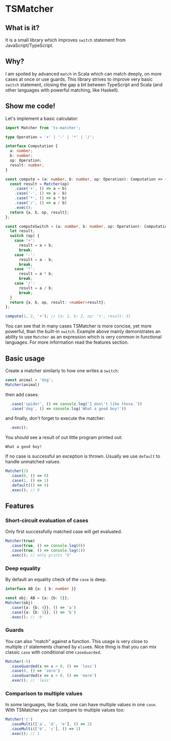 # TSMatcher

## What is it?

It is a small library which improves `switch` statement from JavaScript/TypeScript.

## Why?

I am spoiled by advanced `match` in Scala which can match deeply, on more cases at once or use guards.
This library strives to improve very basic `switch` statement, closing the gap a bit between TypeScript and Scala (and other languages with powerful matching, like Haskell).

## Show me code!

Let's implement a basic calculator:

```typescript
import Matcher from 'ts-matcher';

type Operation = '+' | '-' | '*' | '/';

interface Computation {
  a: number;
  b: number;
  op: Operation;
  result: number;
}

const compute = (a: number, b: number, op: Operation): Computation => {
  const result = Matcher(op)
    .case('+', () => a + b)
    .case('-', () => a - b)
    .case('*', () => a * b)
    .case('/', () => a / b)
    .exec();
  return {a, b, op, result};
};

const computeSwitch = (a: number, b: number, op: Operation): Computation => {
  let result;
  switch (op) {
    case '+':
      result = a + b;
      break;
    case '-':
      result = a - b;
      break;
    case '*':
      result = a * b;
      break;
    case '/':
      result = a / b;
      break;
  }
  return {a, b, op, result: <number>result};
};

compute(1, 2, '+'); // {a: 1, b: 2, op: '+', result: 3}
```

You can see that in many cases TSMatcher is more concise, yet more powerful, than the built-in `switch`.
Example above mainly demonstrates an ability to use `Matcher` as an expression which is very common in functional languages.
For more information read the features section.

## Basic usage

Create a matcher similarly to how one writes a `switch`:
```typescript
const animal = 'dog';
Matcher(animal)
```

then add cases:
```typescript
  .case('spider', () => console.log('I don\'t like those.'))
  .case('dog', () => console.log('What a good boy!'))
```

and finally, don't forget to execute the matcher:
```typescript
  .exec();
```

You should see a result of out little program printed out:
```
What a good boy!
```

If no case is successful an exception is thrown.
Usually we use `default` to handle unmatched values.

```typescript
Matcher(2)
  .case(0, () => 0)
  .case(1, () => 1)
  .default(() => 9)
  .exec(); // 9
```

## Features

### Short-circuit evaluation of cases

Only first successfully matched case will get evaluated.

```typescript
Matcher(true)
  .case(true, () => console.log(0))
  .case(true, () => console.log(1))
  .exec(); // only prints "0"
```

### Deep equality

By default an equality check of the `case` is deep.

```typescript
interface AB {a: { b: number }}

const obj: AB = {a: {b: 5}};
Matcher(obj)
  .case({a: {b: 4}}, () => 'a')
  .case({a: {b: 5}}, () => 'b')
  .exec(); // 'b'
```

### Guards

You can also "match" against a function. This usage is very close to multiple `if` statements chained by `else`es.
Nice thing is that you can mix classic `case` with conditional one `caseGuarded`.

```typescript
Matcher(-5)
  .caseGuarded(x => x < 0, () => 'less')
  .case(0, () => 'zero')
  .caseGuarded(x => x > 0, () => 'more')
  .exec(); // 'less'
```

### Comparison to multiple values

In some languages, like Scala, one can have multiple values in one `case`.
With TSMatcher you can compare to multiple values too:

```typescript
Matcher('c')
  .caseMulti(['a', 'd', 'e'], () => 2)
  .caseMulti(['b', 'c'], () => 1)
  .exec(); // 1
```
